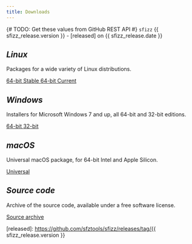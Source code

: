 ```yaml
---
title: Downloads
---
```

{# TODO: Get these values from GitHub REST API #}
`sfizz` {{ sfizz_release.version }} - [released] on {{ sfizz_release.date }}

<h2><i class="fab fa-linux"> Linux</i></h2>

Packages for a wide variety of Linux distributions.

<a
  class="btn btn-primary"
  href="https://software.opensuse.org/download.html?project=home%3Asfztools%3Asfizz&package=sfizz"
  role="button">
  64-bit Stable
</a>
<a
  class="btn btn-warning"
  href="https://software.opensuse.org/download.html?project=home%3Asfztools%3Asfizz%3Adevelop&package=sfizz"
  role="button">
  64-bit Current
</a>

<h2><i class="fab fa-windows"> Windows</i></h2>

Installers for Microsoft Windows 7 and up, all 64-bit and 32-bit editions.

<a
  class="btn btn-primary"
  href="https://github.com/sfztools/sfizz/releases/download/{{ sfizz_release.version }}/sfizz-{{ sfizz_release.version }}-win64.exe"
  role="button">
  64-bit
</a>
<a
  class="btn btn-primary"
  href="https://github.com/sfztools/sfizz/releases/download/{{ sfizz_release.version }}/sfizz-{{ sfizz_release.version }}-win32.exe"
  role="button">
  32-bit
</a>

<h2><i class="fab fa-apple"> macOS</i></h2>

Universal macOS package, for 64-bit Intel and Apple Silicon.

<a
  class="btn btn-primary"
  href="https://github.com/sfztools/sfizz/releases/download/{{ sfizz_release.version }}/sfizz-{{ sfizz_release.version }}-macos.pkg"
  role="button">
  Universal
</a>

<h2><i class="fab fa-github"> Source code</i></h2>

Archive of the source code, available under a free software license.

<a
  class="btn btn-primary"
  href="https://github.com/sfztools/sfizz/releases/download/{{ sfizz_release.version }}/sfizz-{{ sfizz_release.version }}.tar.gz"
  role="button">
  Source archive
</a>


[released]: https://github.com/sfztools/sfizz/releases/tag/{{ sfizz_release.version }}
